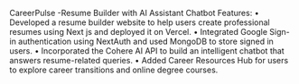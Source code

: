 CareerPulse -Resume Builder with AI Assistant Chatbot 
Features:
•	Developed a resume builder website to help users create professional resumes using Next js and deployed it on Vercel.
•	Integrated Google Sign-in authentication using NextAuth and used MongoDB to store signed in users.
•	Incorporated the Cohere AI API to build an intelligent chatbot that answers resume-related queries.
•	Added Career Resources Hub for users to explore career transitions and online degree courses.

 
 
